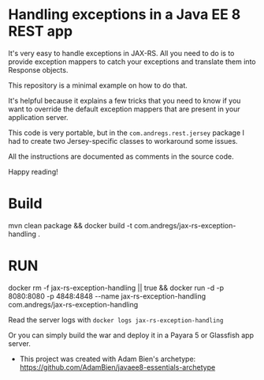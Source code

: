 # Handling exceptions in a Java EE 8 REST app

It's very easy to handle exceptions in JAX-RS. All you need to do is to provide exception mappers to catch
your exceptions and translate them into Response objects.

This repository is a minimal example on how to do that.

It's helpful because it explains a few tricks that you need to know if you want to override the default exception
mappers that are present in your application server.

This code is very portable, but in the `com.andregs.rest.jersey` package I had to create two Jersey-specific
classes to workaround some issues.

All the instructions are documented as comments in the source code.

Happy reading!

# Build
mvn clean package && docker build -t com.andregs/jax-rs-exception-handling .

# RUN
docker rm -f jax-rs-exception-handling || true && docker run -d -p 8080:8080 -p 4848:4848 --name jax-rs-exception-handling com.andregs/jax-rs-exception-handling 

Read the server logs with `docker logs jax-rs-exception-handling`

Or you can simply build the war and deploy it in a Payara 5 or Glassfish app server.

* This project was created with Adam Bien's archetype: https://github.com/AdamBien/javaee8-essentials-archetype
